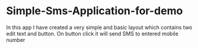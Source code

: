 # Simple-Sms-Application-for-demo
In this app I have created a very simple and basic layout which contains  two edit text and button. On button click it will send SMS to entered mobile number
